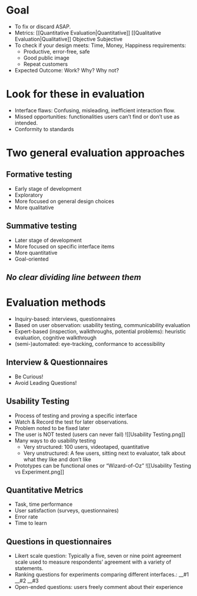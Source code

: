 # Goal
- To fix or discard ASAP.
- Metrics: [[Quantitative Evaluation|Quantitative]] [[Qualitative Evaluation|Qualitative]] Objective Subjective
- To check if your design meets: Time, Money, Happiness requirements:
	- Productive, error-free, safe
	- Good public image
	- Repeat customers
- Expected Outcome: Work? Why? Why not?
# Look for these in evaluation
- Interface flaws: Confusing, misleading, inefficient interaction flow.
- Missed opportunities: functionalities users can’t find or don’t use as intended.
- Conformity to standards
# Two general evaluation approaches
## Formative testing
- Early stage of development
- Exploratory
- More focused on general design choices
- More qualitative
## Summative testing
- Later stage of development
- More focused on specific interface items
- More quantitative
- Goal-oriented
## *No clear dividing line between them* 
# Evaluation methods
- Inquiry-based: interviews, questionnaires
- Based on user observation: usability testing, communicability evaluation
- Expert-based (inspection, walkthroughs, potential problems): heuristic evaluation, cognitive walkthrough
- (semi-)automated: eye-tracking, conformance to accessibility
## Interview & Questionnaires
- Be Curious!
- Avoid Leading Questions!
## Usability Testing
- Process of testing and proving a specific interface
- Watch & Record the test for later observations.
- Problem noted to be fixed later
- The user is NOT tested (users can never fail)
![[Usability Testing.png]]
- Many ways to do usability testing
	- Very structured: 100 users, videotaped, quantitative
	- Very unstructured: A few users, sitting next to evaluator, talk about what they like and don’t like
- Prototypes can be functional ones or “Wizard-of-Oz”
![[Usability Testing vs Experiment.png]]
## Quantitative Metrics
- Task, time performance
- User satisfaction (surveys, questionnaires)
- Error rate
- Time to learn
## Questions in questionnaires
- Likert scale question: Typically a five, seven or nine point agreement scale used to measure respondents’ agreement with a variety of statements.
- Ranking questions for experiments comparing different interfaces.: \_\_#1 \_\_#2 \_\_#3
- Open-ended questions: users freely comment about their experience